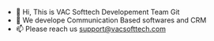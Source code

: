 - 👋 Hi, This is VAC Softtech Developement Team Git
- 👀 We develope Communication Based softwares and CRM
- 📫 Please reach us support@vacsofttech.com


<!---
vac-soft/vac-soft is a ✨ special ✨ repository because its `README.md` (this file) appears on your GitHub profile.
You can click the Preview link to take a look at your changes.
--->
